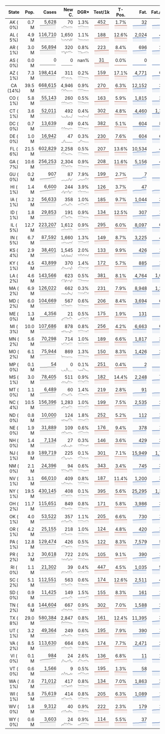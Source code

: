 
<!-- Building Table Time:  2020-08-25T03:27:07.337523 -->


| State | Pop. | Cases | New C. | DGR* | Test/1k | T-Pos. | Fat. | Fat./1M  | CFR* |  GF* | GF-14day | Dbl.Days | CDD |  
| :---: | ---: | ---: | ---: | :---: | :---: | :---: | ---: | ---:  | :---: |  :---: | :---: | :---: | ---: |  
| AK ( 0%)  | 0.7 M  | 5,628 <br><img src="/assets/images/covid/sparklines/AK_img_positive_20200825_1598340427.png"> | 70 <br><img src="/assets/images/covid/sparklines/AK_img_positiveIncrease_20200825_1598340427.png"> | 1.3% <br><img src="/assets/images/covid/sparklines/AK_img_dgr_4_20200825_1598340427.png"> | 452 <br><img src="/assets/images/covid/sparklines/AK_img_total_test_per_1k_20200825_1598340427.png"> | 1.7% <br><img src="/assets/images/covid/sparklines/AK_img_test_positivity_20200825_1598340427.png"> | 32 <br><img src="/assets/images/covid/sparklines/AK_img_death_20200825_1598340427.png"> | 44 <br><img src="/assets/images/covid/sparklines/AK_img_death_20200825_1598340427.png">  | 0.6% <br><img src="/assets/images/covid/sparklines/AK_img_cfr_4_20200825_1598340428.png"> |  1.0 <br><img src="/assets/images/covid/sparklines/AK_img_gfac_4_20200825_1598340428.png"> | 14.7 <br><img src="/assets/images/covid/sparklines/AK_img_gfac_14sum_20200825_1598340428.png"> | 52 <br><img src="/assets/images/covid/sparklines/AK_img_doubling_days_20200825_1598340428.png"> | 0   |  
| AL ( 5%)  | 4.9 M  | 116,710 <br><img src="/assets/images/covid/sparklines/AL_img_positive_20200825_1598340428.png"> | 1,650 <br><img src="/assets/images/covid/sparklines/AL_img_positiveIncrease_20200825_1598340428.png"> | 1.1% <br><img src="/assets/images/covid/sparklines/AL_img_dgr_4_20200825_1598340429.png"> | 188 <br><img src="/assets/images/covid/sparklines/AL_img_total_test_per_1k_20200825_1598340429.png"> | 12.6% <br><img src="/assets/images/covid/sparklines/AL_img_test_positivity_20200825_1598340429.png"> | 2,024 <br><img src="/assets/images/covid/sparklines/AL_img_death_20200825_1598340429.png"> | 413 <br><img src="/assets/images/covid/sparklines/AL_img_death_20200825_1598340429.png">  | 1.7% <br><img src="/assets/images/covid/sparklines/AL_img_cfr_4_20200825_1598340430.png"> |  2.3 <br><img src="/assets/images/covid/sparklines/AL_img_gfac_4_20200825_1598340429.png"> | 29.4 <br><img src="/assets/images/covid/sparklines/AL_img_gfac_14sum_20200825_1598340429.png"> | 66 <br><img src="/assets/images/covid/sparklines/AL_img_doubling_days_20200825_1598340429.png"> | 0   |  
| AR ( 1%)  | 3.0 M  | 56,894 <br><img src="/assets/images/covid/sparklines/AR_img_positive_20200825_1598340430.png"> | 320 <br><img src="/assets/images/covid/sparklines/AR_img_positiveIncrease_20200825_1598340430.png"> | 0.8% <br><img src="/assets/images/covid/sparklines/AR_img_dgr_4_20200825_1598340430.png"> | 223 <br><img src="/assets/images/covid/sparklines/AR_img_total_test_per_1k_20200825_1598340430.png"> | 8.4% <br><img src="/assets/images/covid/sparklines/AR_img_test_positivity_20200825_1598340430.png"> | 696 <br><img src="/assets/images/covid/sparklines/AR_img_death_20200825_1598340430.png"> | 231 <br><img src="/assets/images/covid/sparklines/AR_img_death_20200825_1598340430.png">  | 1.2% <br><img src="/assets/images/covid/sparklines/AR_img_cfr_4_20200825_1598340431.png"> |  0.8 <br><img src="/assets/images/covid/sparklines/AR_img_gfac_4_20200825_1598340431.png"> | 9.5 <br><img src="/assets/images/covid/sparklines/AR_img_gfac_14sum_20200825_1598340431.png"> | 87 <br><img src="/assets/images/covid/sparklines/AR_img_doubling_days_20200825_1598340431.png"> | 3   |  
| AS ( 0%)  | 0.0 M  | 0 <br><img src="/assets/images/covid/sparklines/AS_img_positive_20200825_1598340431.png"> | 0 <br><img src="/assets/images/covid/sparklines/AS_img_positiveIncrease_20200825_1598340431.png"> | nan% <br><img src="/assets/images/covid/sparklines/AS_img_dgr_4_20200825_1598340432.png"> | 31 <br><img src="/assets/images/covid/sparklines/AS_img_total_test_per_1k_20200825_1598340432.png"> | 0.0% <br><img src="/assets/images/covid/sparklines/AS_img_test_positivity_20200825_1598340432.png"> | 0 <br><img src="/assets/images/covid/sparklines/AS_img_death_20200825_1598340432.png"> | 0 <br><img src="/assets/images/covid/sparklines/AS_img_death_20200825_1598340432.png">  | 0.0% <br><img src="/assets/images/covid/sparklines/AS_img_cfr_4_20200825_1598340433.png"> |  nan <br><img src="/assets/images/covid/sparklines/AS_img_gfac_4_20200825_1598340432.png"> | nan <br><img src="/assets/images/covid/sparklines/AS_img_gfac_14sum_20200825_1598340432.png"> | nan <br><img src="/assets/images/covid/sparklines/AS_img_doubling_days_20200825_1598340432.png"> | 147   |  
| AZ ( 1%)  | 7.3 M  | 198,414 <br><img src="/assets/images/covid/sparklines/AZ_img_positive_20200825_1598340433.png"> | 311 <br><img src="/assets/images/covid/sparklines/AZ_img_positiveIncrease_20200825_1598340433.png"> | 0.2% <br><img src="/assets/images/covid/sparklines/AZ_img_dgr_4_20200825_1598340433.png"> | 159 <br><img src="/assets/images/covid/sparklines/AZ_img_total_test_per_1k_20200825_1598340434.png"> | 17.1% <br><img src="/assets/images/covid/sparklines/AZ_img_test_positivity_20200825_1598340434.png"> | 4,771 <br><img src="/assets/images/covid/sparklines/AZ_img_death_20200825_1598340434.png"> | 655 <br><img src="/assets/images/covid/sparklines/AZ_img_death_20200825_1598340434.png">  | 2.4% <br><img src="/assets/images/covid/sparklines/AZ_img_cfr_4_20200825_1598340435.png"> |  1.1 <br><img src="/assets/images/covid/sparklines/AZ_img_gfac_4_20200825_1598340434.png"> | 15.2 <br><img src="/assets/images/covid/sparklines/AZ_img_gfac_14sum_20200825_1598340434.png"> | 292 <br><img src="/assets/images/covid/sparklines/AZ_img_doubling_days_20200825_1598340434.png"> | 0   |  
| CA (14%)  | 39.5 M  | 668,615 <br><img src="/assets/images/covid/sparklines/CA_img_positive_20200825_1598340435.png"> | 4,946 <br><img src="/assets/images/covid/sparklines/CA_img_positiveIncrease_20200825_1598340435.png"> | 0.9% <br><img src="/assets/images/covid/sparklines/CA_img_dgr_4_20200825_1598340435.png"> | 270 <br><img src="/assets/images/covid/sparklines/CA_img_total_test_per_1k_20200825_1598340435.png"> | 6.3% <br><img src="/assets/images/covid/sparklines/CA_img_test_positivity_20200825_1598340435.png"> | 12,152 <br><img src="/assets/images/covid/sparklines/CA_img_death_20200825_1598340435.png"> | 308 <br><img src="/assets/images/covid/sparklines/CA_img_death_20200825_1598340435.png">  | 1.8% <br><img src="/assets/images/covid/sparklines/CA_img_cfr_4_20200825_1598340436.png"> |  0.9 <br><img src="/assets/images/covid/sparklines/CA_img_gfac_4_20200825_1598340435.png"> | 14.4 <br><img src="/assets/images/covid/sparklines/CA_img_gfac_14sum_20200825_1598340436.png"> | 77 <br><img src="/assets/images/covid/sparklines/CA_img_doubling_days_20200825_1598340436.png"> | 1   |  
| CO ( 1%)  | 5.8 M  | 55,143 <br><img src="/assets/images/covid/sparklines/CO_img_positive_20200825_1598340436.png"> | 260 <br><img src="/assets/images/covid/sparklines/CO_img_positiveIncrease_20200825_1598340436.png"> | 0.5% <br><img src="/assets/images/covid/sparklines/CO_img_dgr_4_20200825_1598340436.png"> | 163 <br><img src="/assets/images/covid/sparklines/CO_img_total_test_per_1k_20200825_1598340436.png"> | 5.9% <br><img src="/assets/images/covid/sparklines/CO_img_test_positivity_20200825_1598340437.png"> | 1,815 <br><img src="/assets/images/covid/sparklines/CO_img_death_20200825_1598340437.png"> | 315 <br><img src="/assets/images/covid/sparklines/CO_img_death_20200825_1598340437.png">  | 3.3% <br><img src="/assets/images/covid/sparklines/CO_img_cfr_4_20200825_1598340437.png"> |  0.9 <br><img src="/assets/images/covid/sparklines/CO_img_gfac_4_20200825_1598340437.png"> | 14.1 <br><img src="/assets/images/covid/sparklines/CO_img_gfac_14sum_20200825_1598340437.png"> | 130 <br><img src="/assets/images/covid/sparklines/CO_img_doubling_days_20200825_1598340437.png"> | 2   |  
| CT ( 1%)  | 3.6 M  | 52,011 <br><img src="/assets/images/covid/sparklines/CT_img_positive_20200825_1598340438.png"> | 492 <br><img src="/assets/images/covid/sparklines/CT_img_positiveIncrease_20200825_1598340438.png"> | 0.4% <br><img src="/assets/images/covid/sparklines/CT_img_dgr_4_20200825_1598340438.png"> | 302 <br><img src="/assets/images/covid/sparklines/CT_img_total_test_per_1k_20200825_1598340438.png"> | 4.8% <br><img src="/assets/images/covid/sparklines/CT_img_test_positivity_20200825_1598340438.png"> | 4,460 <br><img src="/assets/images/covid/sparklines/CT_img_death_20200825_1598340438.png"> | 1,251 <br><img src="/assets/images/covid/sparklines/CT_img_death_20200825_1598340438.png">  | 8.6% <br><img src="/assets/images/covid/sparklines/CT_img_cfr_4_20200825_1598340439.png"> |  0.1 <br><img src="/assets/images/covid/sparklines/CT_img_gfac_4_20200825_1598340438.png"> | 5.5 <br><img src="/assets/images/covid/sparklines/CT_img_gfac_14sum_20200825_1598340438.png"> | 165 <br><img src="/assets/images/covid/sparklines/CT_img_doubling_days_20200825_1598340439.png"> | 0   |  
| DC ( 0%)  | 0.7 M  | 13,639 <br><img src="/assets/images/covid/sparklines/DC_img_positive_20200825_1598340439.png"> | 49 <br><img src="/assets/images/covid/sparklines/DC_img_positiveIncrease_20200825_1598340439.png"> | 0.4% <br><img src="/assets/images/covid/sparklines/DC_img_dgr_4_20200825_1598340439.png"> | 382 <br><img src="/assets/images/covid/sparklines/DC_img_total_test_per_1k_20200825_1598340439.png"> | 5.1% <br><img src="/assets/images/covid/sparklines/DC_img_test_positivity_20200825_1598340440.png"> | 604 <br><img src="/assets/images/covid/sparklines/DC_img_death_20200825_1598340440.png"> | 856 <br><img src="/assets/images/covid/sparklines/DC_img_death_20200825_1598340440.png">  | 4.4% <br><img src="/assets/images/covid/sparklines/DC_img_cfr_4_20200825_1598340440.png"> |  1.0 <br><img src="/assets/images/covid/sparklines/DC_img_gfac_4_20200825_1598340440.png"> | 15.0 <br><img src="/assets/images/covid/sparklines/DC_img_gfac_14sum_20200825_1598340440.png"> | 173 <br><img src="/assets/images/covid/sparklines/DC_img_doubling_days_20200825_1598340440.png"> | 2   |  
| DE ( 0%)  | 1.0 M  | 16,942 <br><img src="/assets/images/covid/sparklines/DE_img_positive_20200825_1598340441.png"> | 47 <br><img src="/assets/images/covid/sparklines/DE_img_positiveIncrease_20200825_1598340441.png"> | 0.3% <br><img src="/assets/images/covid/sparklines/DE_img_dgr_4_20200825_1598340441.png"> | 230 <br><img src="/assets/images/covid/sparklines/DE_img_total_test_per_1k_20200825_1598340441.png"> | 7.6% <br><img src="/assets/images/covid/sparklines/DE_img_test_positivity_20200825_1598340441.png"> | 604 <br><img src="/assets/images/covid/sparklines/DE_img_death_20200825_1598340441.png"> | 620 <br><img src="/assets/images/covid/sparklines/DE_img_death_20200825_1598340441.png">  | 3.6% <br><img src="/assets/images/covid/sparklines/DE_img_cfr_4_20200825_1598340442.png"> |  0.9 <br><img src="/assets/images/covid/sparklines/DE_img_gfac_4_20200825_1598340441.png"> | 12.7 <br><img src="/assets/images/covid/sparklines/DE_img_gfac_14sum_20200825_1598340442.png"> | 203 <br><img src="/assets/images/covid/sparklines/DE_img_doubling_days_20200825_1598340442.png"> | 1   |  
| FL ( 6%)  | 21.5 M  | 602,829 <br><img src="/assets/images/covid/sparklines/FL_img_positive_20200825_1598340442.png"> | 2,258 <br><img src="/assets/images/covid/sparklines/FL_img_positiveIncrease_20200825_1598340442.png"> | 0.5% <br><img src="/assets/images/covid/sparklines/FL_img_dgr_4_20200825_1598340442.png"> | 207 <br><img src="/assets/images/covid/sparklines/FL_img_total_test_per_1k_20200825_1598340443.png"> | 13.6% <br><img src="/assets/images/covid/sparklines/FL_img_test_positivity_20200825_1598340443.png"> | 10,534 <br><img src="/assets/images/covid/sparklines/FL_img_death_20200825_1598340443.png"> | 490 <br><img src="/assets/images/covid/sparklines/FL_img_death_20200825_1598340443.png">  | 1.7% <br><img src="/assets/images/covid/sparklines/FL_img_cfr_4_20200825_1598340443.png"> |  0.8 <br><img src="/assets/images/covid/sparklines/FL_img_gfac_4_20200825_1598340443.png"> | 13.9 <br><img src="/assets/images/covid/sparklines/FL_img_gfac_14sum_20200825_1598340443.png"> | 128 <br><img src="/assets/images/covid/sparklines/FL_img_doubling_days_20200825_1598340443.png"> | 3   |  
| GA ( 7%)  | 10.6 M  | 256,253 <br><img src="/assets/images/covid/sparklines/GA_img_positive_20200825_1598340444.png"> | 2,304 <br><img src="/assets/images/covid/sparklines/GA_img_positiveIncrease_20200825_1598340444.png"> | 0.9% <br><img src="/assets/images/covid/sparklines/GA_img_dgr_4_20200825_1598340444.png"> | 208 <br><img src="/assets/images/covid/sparklines/GA_img_total_test_per_1k_20200825_1598340444.png"> | 11.6% <br><img src="/assets/images/covid/sparklines/GA_img_test_positivity_20200825_1598340444.png"> | 5,156 <br><img src="/assets/images/covid/sparklines/GA_img_death_20200825_1598340444.png"> | 486 <br><img src="/assets/images/covid/sparklines/GA_img_death_20200825_1598340444.png">  | 2.0% <br><img src="/assets/images/covid/sparklines/GA_img_cfr_4_20200825_1598340445.png"> |  1.1 <br><img src="/assets/images/covid/sparklines/GA_img_gfac_4_20200825_1598340444.png"> | 14.3 <br><img src="/assets/images/covid/sparklines/GA_img_gfac_14sum_20200825_1598340445.png"> | 76 <br><img src="/assets/images/covid/sparklines/GA_img_doubling_days_20200825_1598340445.png"> | 0   |  
| GU ( 0%)  | 0.2 M  | 907 <br><img src="/assets/images/covid/sparklines/GU_img_positive_20200825_1598340445.png"> | 87 <br><img src="/assets/images/covid/sparklines/GU_img_positiveIncrease_20200825_1598340445.png"> | 7.9% <br><img src="/assets/images/covid/sparklines/GU_img_dgr_4_20200825_1598340445.png"> | 199 <br><img src="/assets/images/covid/sparklines/GU_img_total_test_per_1k_20200825_1598340445.png"> | 2.7% <br><img src="/assets/images/covid/sparklines/GU_img_test_positivity_20200825_1598340445.png"> | 7 <br><img src="/assets/images/covid/sparklines/GU_img_death_20200825_1598340446.png"> | 42 <br><img src="/assets/images/covid/sparklines/GU_img_death_20200825_1598340446.png">  | 0.8% <br><img src="/assets/images/covid/sparklines/GU_img_cfr_4_20200825_1598340446.png"> |  1.4 <br><img src="/assets/images/covid/sparklines/GU_img_gfac_4_20200825_1598340446.png"> | 20.0 <br><img src="/assets/images/covid/sparklines/GU_img_gfac_14sum_20200825_1598340446.png"> | 9 <br><img src="/assets/images/covid/sparklines/GU_img_doubling_days_20200825_1598340446.png"> | 0   |  
| HI ( 1%)  | 1.4 M  | 6,600 <br><img src="/assets/images/covid/sparklines/HI_img_positive_20200825_1598340447.png"> | 244 <br><img src="/assets/images/covid/sparklines/HI_img_positiveIncrease_20200825_1598340447.png"> | 3.9% <br><img src="/assets/images/covid/sparklines/HI_img_dgr_4_20200825_1598340447.png"> | 126 <br><img src="/assets/images/covid/sparklines/HI_img_total_test_per_1k_20200825_1598340447.png"> | 3.7% <br><img src="/assets/images/covid/sparklines/HI_img_test_positivity_20200825_1598340447.png"> | 47 <br><img src="/assets/images/covid/sparklines/HI_img_death_20200825_1598340447.png"> | 33 <br><img src="/assets/images/covid/sparklines/HI_img_death_20200825_1598340447.png">  | 0.7% <br><img src="/assets/images/covid/sparklines/HI_img_cfr_4_20200825_1598340448.png"> |  0.9 <br><img src="/assets/images/covid/sparklines/HI_img_gfac_4_20200825_1598340447.png"> | 13.9 <br><img src="/assets/images/covid/sparklines/HI_img_gfac_14sum_20200825_1598340447.png"> | 18 <br><img src="/assets/images/covid/sparklines/HI_img_doubling_days_20200825_1598340448.png"> | 1   |  
| IA ( 1%)  | 3.2 M  | 56,633 <br><img src="/assets/images/covid/sparklines/IA_img_positive_20200825_1598340448.png"> | 358 <br><img src="/assets/images/covid/sparklines/IA_img_positiveIncrease_20200825_1598340448.png"> | 1.0% <br><img src="/assets/images/covid/sparklines/IA_img_dgr_4_20200825_1598340448.png"> | 185 <br><img src="/assets/images/covid/sparklines/IA_img_total_test_per_1k_20200825_1598340448.png"> | 9.7% <br><img src="/assets/images/covid/sparklines/IA_img_test_positivity_20200825_1598340448.png"> | 1,044 <br><img src="/assets/images/covid/sparklines/IA_img_death_20200825_1598340449.png"> | 331 <br><img src="/assets/images/covid/sparklines/IA_img_death_20200825_1598340449.png">  | 1.8% <br><img src="/assets/images/covid/sparklines/IA_img_cfr_4_20200825_1598340449.png"> |  0.9 <br><img src="/assets/images/covid/sparklines/IA_img_gfac_4_20200825_1598340449.png"> | 15.6 <br><img src="/assets/images/covid/sparklines/IA_img_gfac_14sum_20200825_1598340449.png"> | 72 <br><img src="/assets/images/covid/sparklines/IA_img_doubling_days_20200825_1598340449.png"> | 3   |  
| ID ( 1%)  | 1.8 M  | 29,853 <br><img src="/assets/images/covid/sparklines/ID_img_positive_20200825_1598340449.png"> | 191 <br><img src="/assets/images/covid/sparklines/ID_img_positiveIncrease_20200825_1598340450.png"> | 0.9% <br><img src="/assets/images/covid/sparklines/ID_img_dgr_4_20200825_1598340450.png"> | 134 <br><img src="/assets/images/covid/sparklines/ID_img_total_test_per_1k_20200825_1598340450.png"> | 12.5% <br><img src="/assets/images/covid/sparklines/ID_img_test_positivity_20200825_1598340450.png"> | 307 <br><img src="/assets/images/covid/sparklines/ID_img_death_20200825_1598340450.png"> | 172 <br><img src="/assets/images/covid/sparklines/ID_img_death_20200825_1598340450.png">  | 1.0% <br><img src="/assets/images/covid/sparklines/ID_img_cfr_4_20200825_1598340451.png"> |  0.9 <br><img src="/assets/images/covid/sparklines/ID_img_gfac_4_20200825_1598340450.png"> | 15.1 <br><img src="/assets/images/covid/sparklines/ID_img_gfac_14sum_20200825_1598340450.png"> | 76 <br><img src="/assets/images/covid/sparklines/ID_img_doubling_days_20200825_1598340451.png"> | 1   |  
| IL ( 5%)  | 12.7 M  | 223,207 <br><img src="/assets/images/covid/sparklines/IL_img_positive_20200825_1598340451.png"> | 1,612 <br><img src="/assets/images/covid/sparklines/IL_img_positiveIncrease_20200825_1598340451.png"> | 0.9% <br><img src="/assets/images/covid/sparklines/IL_img_dgr_4_20200825_1598340451.png"> | 295 <br><img src="/assets/images/covid/sparklines/IL_img_total_test_per_1k_20200825_1598340451.png"> | 6.0% <br><img src="/assets/images/covid/sparklines/IL_img_test_positivity_20200825_1598340451.png"> | 8,097 <br><img src="/assets/images/covid/sparklines/IL_img_death_20200825_1598340452.png"> | 639 <br><img src="/assets/images/covid/sparklines/IL_img_death_20200825_1598340452.png">  | 3.7% <br><img src="/assets/images/covid/sparklines/IL_img_cfr_4_20200825_1598340453.png"> |  0.9 <br><img src="/assets/images/covid/sparklines/IL_img_gfac_4_20200825_1598340452.png"> | 14.4 <br><img src="/assets/images/covid/sparklines/IL_img_gfac_14sum_20200825_1598340452.png"> | 80 <br><img src="/assets/images/covid/sparklines/IL_img_doubling_days_20200825_1598340452.png"> | 2   |  
| IN ( 5%)  | 6.7 M  | 87,592 <br><img src="/assets/images/covid/sparklines/IN_img_positive_20200825_1598340453.png"> | 1,660 <br><img src="/assets/images/covid/sparklines/IN_img_positiveIncrease_20200825_1598340453.png"> | 1.3% <br><img src="/assets/images/covid/sparklines/IN_img_dgr_4_20200825_1598340453.png"> | 149 <br><img src="/assets/images/covid/sparklines/IN_img_total_test_per_1k_20200825_1598340453.png"> | 8.7% <br><img src="/assets/images/covid/sparklines/IN_img_test_positivity_20200825_1598340453.png"> | 3,225 <br><img src="/assets/images/covid/sparklines/IN_img_death_20200825_1598340453.png"> | 479 <br><img src="/assets/images/covid/sparklines/IN_img_death_20200825_1598340453.png">  | 3.7% <br><img src="/assets/images/covid/sparklines/IN_img_cfr_4_20200825_1598340454.png"> |  1.6 <br><img src="/assets/images/covid/sparklines/IN_img_gfac_4_20200825_1598340453.png"> | 15.3 <br><img src="/assets/images/covid/sparklines/IN_img_gfac_14sum_20200825_1598340454.png"> | 51 <br><img src="/assets/images/covid/sparklines/IN_img_doubling_days_20200825_1598340454.png"> | 0   |  
| KS ( 4%)  | 2.9 M  | 38,401 <br><img src="/assets/images/covid/sparklines/KS_img_positive_20200825_1598340454.png"> | 1,545 <br><img src="/assets/images/covid/sparklines/KS_img_positiveIncrease_20200825_1598340454.png"> | 2.0% <br><img src="/assets/images/covid/sparklines/KS_img_dgr_4_20200825_1598340454.png"> | 133 <br><img src="/assets/images/covid/sparklines/KS_img_total_test_per_1k_20200825_1598340454.png"> | 9.9% <br><img src="/assets/images/covid/sparklines/KS_img_test_positivity_20200825_1598340455.png"> | 426 <br><img src="/assets/images/covid/sparklines/KS_img_death_20200825_1598340455.png"> | 146 <br><img src="/assets/images/covid/sparklines/KS_img_death_20200825_1598340455.png">  | 1.1% <br><img src="/assets/images/covid/sparklines/KS_img_cfr_4_20200825_1598340455.png"> |  0.0 <br><img src="/assets/images/covid/sparklines/KS_img_gfac_4_20200825_1598340455.png"> | -0.0 <br><img src="/assets/images/covid/sparklines/KS_img_gfac_14sum_20200825_1598340455.png"> | 34 <br><img src="/assets/images/covid/sparklines/KS_img_doubling_days_20200825_1598340455.png"> | 0   |  
| KY ( 1%)  | 4.5 M  | 43,899 <br><img src="/assets/images/covid/sparklines/KY_img_positive_20200825_1598340456.png"> | 370 <br><img src="/assets/images/covid/sparklines/KY_img_positiveIncrease_20200825_1598340456.png"> | 1.4% <br><img src="/assets/images/covid/sparklines/KY_img_dgr_4_20200825_1598340456.png"> | 172 <br><img src="/assets/images/covid/sparklines/KY_img_total_test_per_1k_20200825_1598340456.png"> | 5.7% <br><img src="/assets/images/covid/sparklines/KY_img_test_positivity_20200825_1598340456.png"> | 885 <br><img src="/assets/images/covid/sparklines/KY_img_death_20200825_1598340456.png"> | 198 <br><img src="/assets/images/covid/sparklines/KY_img_death_20200825_1598340456.png">  | 2.0% <br><img src="/assets/images/covid/sparklines/KY_img_cfr_4_20200825_1598340457.png"> |  0.4 <br><img src="/assets/images/covid/sparklines/KY_img_gfac_4_20200825_1598340456.png"> | 14.3 <br><img src="/assets/images/covid/sparklines/KY_img_gfac_14sum_20200825_1598340457.png"> | 50 <br><img src="/assets/images/covid/sparklines/KY_img_doubling_days_20200825_1598340457.png"> | 1   |  
| LA ( 2%)  | 4.6 M  | 143,566 <br><img src="/assets/images/covid/sparklines/LA_img_positive_20200825_1598340457.png"> | 623 <br><img src="/assets/images/covid/sparklines/LA_img_positiveIncrease_20200825_1598340457.png"> | 0.5% <br><img src="/assets/images/covid/sparklines/LA_img_dgr_4_20200825_1598340457.png"> | 381 <br><img src="/assets/images/covid/sparklines/LA_img_total_test_per_1k_20200825_1598340457.png"> | 8.1% <br><img src="/assets/images/covid/sparklines/LA_img_test_positivity_20200825_1598340458.png"> | 4,764 <br><img src="/assets/images/covid/sparklines/LA_img_death_20200825_1598340458.png"> | 1,025 <br><img src="/assets/images/covid/sparklines/LA_img_death_20200825_1598340458.png">  | 3.3% <br><img src="/assets/images/covid/sparklines/LA_img_cfr_4_20200825_1598340458.png"> |  0.6 <br><img src="/assets/images/covid/sparklines/LA_img_gfac_4_20200825_1598340458.png"> | 12.0 <br><img src="/assets/images/covid/sparklines/LA_img_gfac_14sum_20200825_1598340458.png"> | 135 <br><img src="/assets/images/covid/sparklines/LA_img_doubling_days_20200825_1598340458.png"> | 1   |  
| MA ( 2%)  | 6.9 M  | 126,022 <br><img src="/assets/images/covid/sparklines/MA_img_positive_20200825_1598340458.png"> | 662 <br><img src="/assets/images/covid/sparklines/MA_img_positiveIncrease_20200825_1598340459.png"> | 0.3% <br><img src="/assets/images/covid/sparklines/MA_img_dgr_4_20200825_1598340459.png"> | 231 <br><img src="/assets/images/covid/sparklines/MA_img_total_test_per_1k_20200825_1598340459.png"> | 7.9% <br><img src="/assets/images/covid/sparklines/MA_img_test_positivity_20200825_1598340459.png"> | 8,948 <br><img src="/assets/images/covid/sparklines/MA_img_death_20200825_1598340459.png"> | 1,298 <br><img src="/assets/images/covid/sparklines/MA_img_death_20200825_1598340459.png">  | 7.1% <br><img src="/assets/images/covid/sparklines/MA_img_cfr_4_20200825_1598340460.png"> |  0.6 <br><img src="/assets/images/covid/sparklines/MA_img_gfac_4_20200825_1598340459.png"> | 16.1 <br><img src="/assets/images/covid/sparklines/MA_img_gfac_14sum_20200825_1598340459.png"> | 228 <br><img src="/assets/images/covid/sparklines/MA_img_doubling_days_20200825_1598340460.png"> | 0   |  
| MD ( 2%)  | 6.0 M  | 104,669 <br><img src="/assets/images/covid/sparklines/MD_img_positive_20200825_1598340460.png"> | 567 <br><img src="/assets/images/covid/sparklines/MD_img_positiveIncrease_20200825_1598340460.png"> | 0.6% <br><img src="/assets/images/covid/sparklines/MD_img_dgr_4_20200825_1598340460.png"> | 206 <br><img src="/assets/images/covid/sparklines/MD_img_total_test_per_1k_20200825_1598340460.png"> | 8.4% <br><img src="/assets/images/covid/sparklines/MD_img_test_positivity_20200825_1598340460.png"> | 3,694 <br><img src="/assets/images/covid/sparklines/MD_img_death_20200825_1598340460.png"> | 611 <br><img src="/assets/images/covid/sparklines/MD_img_death_20200825_1598340460.png">  | 3.6% <br><img src="/assets/images/covid/sparklines/MD_img_cfr_4_20200825_1598340461.png"> |  1.0 <br><img src="/assets/images/covid/sparklines/MD_img_gfac_4_20200825_1598340461.png"> | 14.0 <br><img src="/assets/images/covid/sparklines/MD_img_gfac_14sum_20200825_1598340461.png"> | 123 <br><img src="/assets/images/covid/sparklines/MD_img_doubling_days_20200825_1598340461.png"> | 3   |  
| ME ( 0%)  | 1.3 M  | 4,356 <br><img src="/assets/images/covid/sparklines/ME_img_positive_20200825_1598340461.png"> | 21 <br><img src="/assets/images/covid/sparklines/ME_img_positiveIncrease_20200825_1598340461.png"> | 0.5% <br><img src="/assets/images/covid/sparklines/ME_img_dgr_4_20200825_1598340462.png"> | 175 <br><img src="/assets/images/covid/sparklines/ME_img_total_test_per_1k_20200825_1598340462.png"> | 1.9% <br><img src="/assets/images/covid/sparklines/ME_img_test_positivity_20200825_1598340462.png"> | 131 <br><img src="/assets/images/covid/sparklines/ME_img_death_20200825_1598340462.png"> | 97 <br><img src="/assets/images/covid/sparklines/ME_img_death_20200825_1598340462.png">  | 3.0% <br><img src="/assets/images/covid/sparklines/ME_img_cfr_4_20200825_1598340463.png"> |  1.0 <br><img src="/assets/images/covid/sparklines/ME_img_gfac_4_20200825_1598340462.png"> | 32.8 <br><img src="/assets/images/covid/sparklines/ME_img_gfac_14sum_20200825_1598340462.png"> | 131 <br><img src="/assets/images/covid/sparklines/ME_img_doubling_days_20200825_1598340462.png"> | 0   |  
| MI ( 3%)  | 10.0 M  | 107,686 <br><img src="/assets/images/covid/sparklines/MI_img_positive_20200825_1598340463.png"> | 878 <br><img src="/assets/images/covid/sparklines/MI_img_positiveIncrease_20200825_1598340463.png"> | 0.8% <br><img src="/assets/images/covid/sparklines/MI_img_dgr_4_20200825_1598340463.png"> | 256 <br><img src="/assets/images/covid/sparklines/MI_img_total_test_per_1k_20200825_1598340463.png"> | 4.2% <br><img src="/assets/images/covid/sparklines/MI_img_test_positivity_20200825_1598340463.png"> | 6,663 <br><img src="/assets/images/covid/sparklines/MI_img_death_20200825_1598340463.png"> | 667 <br><img src="/assets/images/covid/sparklines/MI_img_death_20200825_1598340463.png">  | 6.2% <br><img src="/assets/images/covid/sparklines/MI_img_cfr_4_20200825_1598340465.png"> |  0.8 <br><img src="/assets/images/covid/sparklines/MI_img_gfac_4_20200825_1598340463.png"> | 13.7 <br><img src="/assets/images/covid/sparklines/MI_img_gfac_14sum_20200825_1598340464.png"> | 89 <br><img src="/assets/images/covid/sparklines/MI_img_doubling_days_20200825_1598340464.png"> | 0   |  
| MN ( 2%)  | 5.6 M  | 70,298 <br><img src="/assets/images/covid/sparklines/MN_img_positive_20200825_1598340465.png"> | 714 <br><img src="/assets/images/covid/sparklines/MN_img_positiveIncrease_20200825_1598340465.png"> | 1.0% <br><img src="/assets/images/covid/sparklines/MN_img_dgr_4_20200825_1598340465.png"> | 189 <br><img src="/assets/images/covid/sparklines/MN_img_total_test_per_1k_20200825_1598340465.png"> | 6.6% <br><img src="/assets/images/covid/sparklines/MN_img_test_positivity_20200825_1598340465.png"> | 1,817 <br><img src="/assets/images/covid/sparklines/MN_img_death_20200825_1598340465.png"> | 322 <br><img src="/assets/images/covid/sparklines/MN_img_death_20200825_1598340465.png">  | 2.6% <br><img src="/assets/images/covid/sparklines/MN_img_cfr_4_20200825_1598340466.png"> |  1.0 <br><img src="/assets/images/covid/sparklines/MN_img_gfac_4_20200825_1598340465.png"> | 14.7 <br><img src="/assets/images/covid/sparklines/MN_img_gfac_14sum_20200825_1598340466.png"> | 67 <br><img src="/assets/images/covid/sparklines/MN_img_doubling_days_20200825_1598340466.png"> | 3   |  
| MO ( 2%)  | 6.1 M  | 75,944 <br><img src="/assets/images/covid/sparklines/MO_img_positive_20200825_1598340466.png"> | 869 <br><img src="/assets/images/covid/sparklines/MO_img_positiveIncrease_20200825_1598340466.png"> | 1.3% <br><img src="/assets/images/covid/sparklines/MO_img_dgr_4_20200825_1598340466.png"> | 150 <br><img src="/assets/images/covid/sparklines/MO_img_total_test_per_1k_20200825_1598340466.png"> | 8.3% <br><img src="/assets/images/covid/sparklines/MO_img_test_positivity_20200825_1598340467.png"> | 1,426 <br><img src="/assets/images/covid/sparklines/MO_img_death_20200825_1598340467.png"> | 232 <br><img src="/assets/images/covid/sparklines/MO_img_death_20200825_1598340467.png">  | 1.9% <br><img src="/assets/images/covid/sparklines/MO_img_cfr_4_20200825_1598340467.png"> |  1.0 <br><img src="/assets/images/covid/sparklines/MO_img_gfac_4_20200825_1598340467.png"> | 13.4 <br><img src="/assets/images/covid/sparklines/MO_img_gfac_14sum_20200825_1598340467.png"> | 52 <br><img src="/assets/images/covid/sparklines/MO_img_doubling_days_20200825_1598340467.png"> | 0   |  
| MP ( 0%)  | 0.1 M  | 54 <br><img src="/assets/images/covid/sparklines/MP_img_positive_20200825_1598340468.png"> | 0 <br><img src="/assets/images/covid/sparklines/MP_img_positiveIncrease_20200825_1598340468.png"> | 0.1% <br><img src="/assets/images/covid/sparklines/MP_img_dgr_4_20200825_1598340468.png"> | 251 <br><img src="/assets/images/covid/sparklines/MP_img_total_test_per_1k_20200825_1598340468.png"> | 0.4% <br><img src="/assets/images/covid/sparklines/MP_img_test_positivity_20200825_1598340468.png"> | 2 <br><img src="/assets/images/covid/sparklines/MP_img_death_20200825_1598340468.png"> | 39 <br><img src="/assets/images/covid/sparklines/MP_img_death_20200825_1598340468.png">  | 3.7% <br><img src="/assets/images/covid/sparklines/MP_img_cfr_4_20200825_1598340469.png"> |  0.1 <br><img src="/assets/images/covid/sparklines/MP_img_gfac_4_20200825_1598340468.png"> | 1.0 <br><img src="/assets/images/covid/sparklines/MP_img_gfac_14sum_20200825_1598340469.png"> | 640 <br><img src="/assets/images/covid/sparklines/MP_img_doubling_days_20200825_1598340469.png"> | 147   |  
| MS ( 1%)  | 3.0 M  | 78,405 <br><img src="/assets/images/covid/sparklines/MS_img_positive_20200825_1598340469.png"> | 511 <br><img src="/assets/images/covid/sparklines/MS_img_positiveIncrease_20200825_1598340469.png"> | 0.9% <br><img src="/assets/images/covid/sparklines/MS_img_dgr_4_20200825_1598340469.png"> | 182 <br><img src="/assets/images/covid/sparklines/MS_img_total_test_per_1k_20200825_1598340469.png"> | 14.4% <br><img src="/assets/images/covid/sparklines/MS_img_test_positivity_20200825_1598340470.png"> | 2,248 <br><img src="/assets/images/covid/sparklines/MS_img_death_20200825_1598340470.png"> | 755 <br><img src="/assets/images/covid/sparklines/MS_img_death_20200825_1598340470.png">  | 2.9% <br><img src="/assets/images/covid/sparklines/MS_img_cfr_4_20200825_1598340470.png"> |  0.9 <br><img src="/assets/images/covid/sparklines/MS_img_gfac_4_20200825_1598340470.png"> | 15.9 <br><img src="/assets/images/covid/sparklines/MS_img_gfac_14sum_20200825_1598340470.png"> | 77 <br><img src="/assets/images/covid/sparklines/MS_img_doubling_days_20200825_1598340470.png"> | 2   |  
| MT ( 0%)  | 1.1 M  | 6,489 <br><img src="/assets/images/covid/sparklines/MT_img_positive_20200825_1598340471.png"> | 60 <br><img src="/assets/images/covid/sparklines/MT_img_positiveIncrease_20200825_1598340471.png"> | 1.4% <br><img src="/assets/images/covid/sparklines/MT_img_dgr_4_20200825_1598340471.png"> | 219 <br><img src="/assets/images/covid/sparklines/MT_img_total_test_per_1k_20200825_1598340471.png"> | 2.8% <br><img src="/assets/images/covid/sparklines/MT_img_test_positivity_20200825_1598340471.png"> | 91 <br><img src="/assets/images/covid/sparklines/MT_img_death_20200825_1598340471.png"> | 85 <br><img src="/assets/images/covid/sparklines/MT_img_death_20200825_1598340471.png">  | 1.4% <br><img src="/assets/images/covid/sparklines/MT_img_cfr_4_20200825_1598340472.png"> |  1.0 <br><img src="/assets/images/covid/sparklines/MT_img_gfac_4_20200825_1598340471.png"> | 15.3 <br><img src="/assets/images/covid/sparklines/MT_img_gfac_14sum_20200825_1598340471.png"> | 51 <br><img src="/assets/images/covid/sparklines/MT_img_doubling_days_20200825_1598340472.png"> | 0   |  
| NC ( 4%)  | 10.5 M  | 156,396 <br><img src="/assets/images/covid/sparklines/NC_img_positive_20200825_1598340472.png"> | 1,283 <br><img src="/assets/images/covid/sparklines/NC_img_positiveIncrease_20200825_1598340472.png"> | 1.0% <br><img src="/assets/images/covid/sparklines/NC_img_dgr_4_20200825_1598340472.png"> | 199 <br><img src="/assets/images/covid/sparklines/NC_img_total_test_per_1k_20200825_1598340472.png"> | 7.5% <br><img src="/assets/images/covid/sparklines/NC_img_test_positivity_20200825_1598340472.png"> | 2,535 <br><img src="/assets/images/covid/sparklines/NC_img_death_20200825_1598340473.png"> | 242 <br><img src="/assets/images/covid/sparklines/NC_img_death_20200825_1598340473.png">  | 1.6% <br><img src="/assets/images/covid/sparklines/NC_img_cfr_4_20200825_1598340473.png"> |  0.9 <br><img src="/assets/images/covid/sparklines/NC_img_gfac_4_20200825_1598340473.png"> | 15.7 <br><img src="/assets/images/covid/sparklines/NC_img_gfac_14sum_20200825_1598340473.png"> | 71 <br><img src="/assets/images/covid/sparklines/NC_img_doubling_days_20200825_1598340473.png"> | 3   |  
| ND ( 0%)  | 0.8 M  | 10,000 <br><img src="/assets/images/covid/sparklines/ND_img_positive_20200825_1598340473.png"> | 124 <br><img src="/assets/images/covid/sparklines/ND_img_positiveIncrease_20200825_1598340474.png"> | 1.8% <br><img src="/assets/images/covid/sparklines/ND_img_dgr_4_20200825_1598340474.png"> | 252 <br><img src="/assets/images/covid/sparklines/ND_img_total_test_per_1k_20200825_1598340474.png"> | 5.2% <br><img src="/assets/images/covid/sparklines/ND_img_test_positivity_20200825_1598340474.png"> | 112 <br><img src="/assets/images/covid/sparklines/ND_img_death_20200825_1598340474.png"> | 147 <br><img src="/assets/images/covid/sparklines/ND_img_death_20200825_1598340474.png">  | 1.1% <br><img src="/assets/images/covid/sparklines/ND_img_cfr_4_20200825_1598340475.png"> |  0.9 <br><img src="/assets/images/covid/sparklines/ND_img_gfac_4_20200825_1598340474.png"> | 16.2 <br><img src="/assets/images/covid/sparklines/ND_img_gfac_14sum_20200825_1598340474.png"> | 40 <br><img src="/assets/images/covid/sparklines/ND_img_doubling_days_20200825_1598340475.png"> | 2   |  
| NE ( 0%)  | 1.9 M  | 31,889 <br><img src="/assets/images/covid/sparklines/NE_img_positive_20200825_1598340475.png"> | 109 <br><img src="/assets/images/covid/sparklines/NE_img_positiveIncrease_20200825_1598340475.png"> | 0.6% <br><img src="/assets/images/covid/sparklines/NE_img_dgr_4_20200825_1598340475.png"> | 176 <br><img src="/assets/images/covid/sparklines/NE_img_total_test_per_1k_20200825_1598340475.png"> | 9.4% <br><img src="/assets/images/covid/sparklines/NE_img_test_positivity_20200825_1598340476.png"> | 378 <br><img src="/assets/images/covid/sparklines/NE_img_death_20200825_1598340476.png"> | 195 <br><img src="/assets/images/covid/sparklines/NE_img_death_20200825_1598340476.png">  | 1.2% <br><img src="/assets/images/covid/sparklines/NE_img_cfr_4_20200825_1598340476.png"> |  0.8 <br><img src="/assets/images/covid/sparklines/NE_img_gfac_4_20200825_1598340476.png"> | 14.9 <br><img src="/assets/images/covid/sparklines/NE_img_gfac_14sum_20200825_1598340476.png"> | 123 <br><img src="/assets/images/covid/sparklines/NE_img_doubling_days_20200825_1598340476.png"> | 3   |  
| NH ( 0%)  | 1.4 M  | 7,134 <br><img src="/assets/images/covid/sparklines/NH_img_positive_20200825_1598340477.png"> | 27 <br><img src="/assets/images/covid/sparklines/NH_img_positiveIncrease_20200825_1598340477.png"> | 0.3% <br><img src="/assets/images/covid/sparklines/NH_img_dgr_4_20200825_1598340477.png"> | 146 <br><img src="/assets/images/covid/sparklines/NH_img_total_test_per_1k_20200825_1598340477.png"> | 3.6% <br><img src="/assets/images/covid/sparklines/NH_img_test_positivity_20200825_1598340477.png"> | 429 <br><img src="/assets/images/covid/sparklines/NH_img_death_20200825_1598340477.png"> | 316 <br><img src="/assets/images/covid/sparklines/NH_img_death_20200825_1598340477.png">  | 6.0% <br><img src="/assets/images/covid/sparklines/NH_img_cfr_4_20200825_1598340478.png"> |  1.1 <br><img src="/assets/images/covid/sparklines/NH_img_gfac_4_20200825_1598340477.png"> | 13.6 <br><img src="/assets/images/covid/sparklines/NH_img_gfac_14sum_20200825_1598340477.png"> | 217 <br><img src="/assets/images/covid/sparklines/NH_img_doubling_days_20200825_1598340478.png"> | 0   |  
| NJ ( 1%)  | 8.9 M  | 189,719 <br><img src="/assets/images/covid/sparklines/NJ_img_positive_20200825_1598340478.png"> | 225 <br><img src="/assets/images/covid/sparklines/NJ_img_positiveIncrease_20200825_1598340478.png"> | 0.1% <br><img src="/assets/images/covid/sparklines/NJ_img_dgr_4_20200825_1598340478.png"> | 301 <br><img src="/assets/images/covid/sparklines/NJ_img_total_test_per_1k_20200825_1598340478.png"> | 7.1% <br><img src="/assets/images/covid/sparklines/NJ_img_test_positivity_20200825_1598340479.png"> | 15,949 <br><img src="/assets/images/covid/sparklines/NJ_img_death_20200825_1598340479.png"> | 1,796 <br><img src="/assets/images/covid/sparklines/NJ_img_death_20200825_1598340479.png">  | 8.4% <br><img src="/assets/images/covid/sparklines/NJ_img_cfr_4_20200825_1598340479.png"> |  1.3 <br><img src="/assets/images/covid/sparklines/NJ_img_gfac_4_20200825_1598340479.png"> | 37.2 <br><img src="/assets/images/covid/sparklines/NJ_img_gfac_14sum_20200825_1598340479.png"> | 491 <br><img src="/assets/images/covid/sparklines/NJ_img_doubling_days_20200825_1598340479.png"> | 2   |  
| NM ( 0%)  | 2.1 M  | 24,396 <br><img src="/assets/images/covid/sparklines/NM_img_positive_20200825_1598340479.png"> | 94 <br><img src="/assets/images/covid/sparklines/NM_img_positiveIncrease_20200825_1598340480.png"> | 0.6% <br><img src="/assets/images/covid/sparklines/NM_img_dgr_4_20200825_1598340480.png"> | 343 <br><img src="/assets/images/covid/sparklines/NM_img_total_test_per_1k_20200825_1598340480.png"> | 3.4% <br><img src="/assets/images/covid/sparklines/NM_img_test_positivity_20200825_1598340480.png"> | 745 <br><img src="/assets/images/covid/sparklines/NM_img_death_20200825_1598340480.png"> | 355 <br><img src="/assets/images/covid/sparklines/NM_img_death_20200825_1598340480.png">  | 3.1% <br><img src="/assets/images/covid/sparklines/NM_img_cfr_4_20200825_1598340481.png"> |  0.9 <br><img src="/assets/images/covid/sparklines/NM_img_gfac_4_20200825_1598340481.png"> | 14.6 <br><img src="/assets/images/covid/sparklines/NM_img_gfac_14sum_20200825_1598340481.png"> | 117 <br><img src="/assets/images/covid/sparklines/NM_img_doubling_days_20200825_1598340481.png"> | 1   |  
| NV ( 1%)  | 3.1 M  | 66,010 <br><img src="/assets/images/covid/sparklines/NV_img_positive_20200825_1598340481.png"> | 409 <br><img src="/assets/images/covid/sparklines/NV_img_positiveIncrease_20200825_1598340482.png"> | 0.8% <br><img src="/assets/images/covid/sparklines/NV_img_dgr_4_20200825_1598340482.png"> | 187 <br><img src="/assets/images/covid/sparklines/NV_img_total_test_per_1k_20200825_1598340482.png"> | 11.4% <br><img src="/assets/images/covid/sparklines/NV_img_test_positivity_20200825_1598340482.png"> | 1,200 <br><img src="/assets/images/covid/sparklines/NV_img_death_20200825_1598340482.png"> | 390 <br><img src="/assets/images/covid/sparklines/NV_img_death_20200825_1598340482.png">  | 1.8% <br><img src="/assets/images/covid/sparklines/NV_img_cfr_4_20200825_1598340483.png"> |  0.9 <br><img src="/assets/images/covid/sparklines/NV_img_gfac_4_20200825_1598340482.png"> | 14.2 <br><img src="/assets/images/covid/sparklines/NV_img_gfac_14sum_20200825_1598340482.png"> | 84 <br><img src="/assets/images/covid/sparklines/NV_img_doubling_days_20200825_1598340483.png"> | 3   |  
| NY ( 1%)  | 19.5 M  | 430,145 <br><img src="/assets/images/covid/sparklines/NY_img_positive_20200825_1598340483.png"> | 408 <br><img src="/assets/images/covid/sparklines/NY_img_positiveIncrease_20200825_1598340483.png"> | 0.1% <br><img src="/assets/images/covid/sparklines/NY_img_dgr_4_20200825_1598340483.png"> | 395 <br><img src="/assets/images/covid/sparklines/NY_img_total_test_per_1k_20200825_1598340483.png"> | 5.6% <br><img src="/assets/images/covid/sparklines/NY_img_test_positivity_20200825_1598340483.png"> | 25,295 <br><img src="/assets/images/covid/sparklines/NY_img_death_20200825_1598340484.png"> | 1,300 <br><img src="/assets/images/covid/sparklines/NY_img_death_20200825_1598340484.png">  | 5.9% <br><img src="/assets/images/covid/sparklines/NY_img_cfr_4_20200825_1598340484.png"> |  0.9 <br><img src="/assets/images/covid/sparklines/NY_img_gfac_4_20200825_1598340484.png"> | 14.3 <br><img src="/assets/images/covid/sparklines/NY_img_gfac_14sum_20200825_1598340484.png"> | 556 <br><img src="/assets/images/covid/sparklines/NY_img_doubling_days_20200825_1598340484.png"> | 3   |  
| OH ( 2%)  | 11.7 M  | 115,651 <br><img src="/assets/images/covid/sparklines/OH_img_positive_20200825_1598340484.png"> | 849 <br><img src="/assets/images/covid/sparklines/OH_img_positiveIncrease_20200825_1598340484.png"> | 0.8% <br><img src="/assets/images/covid/sparklines/OH_img_dgr_4_20200825_1598340485.png"> | 171 <br><img src="/assets/images/covid/sparklines/OH_img_total_test_per_1k_20200825_1598340485.png"> | 5.8% <br><img src="/assets/images/covid/sparklines/OH_img_test_positivity_20200825_1598340485.png"> | 3,986 <br><img src="/assets/images/covid/sparklines/OH_img_death_20200825_1598340485.png"> | 341 <br><img src="/assets/images/covid/sparklines/OH_img_death_20200825_1598340485.png">  | 3.5% <br><img src="/assets/images/covid/sparklines/OH_img_cfr_4_20200825_1598340486.png"> |  1.0 <br><img src="/assets/images/covid/sparklines/OH_img_gfac_4_20200825_1598340485.png"> | 14.3 <br><img src="/assets/images/covid/sparklines/OH_img_gfac_14sum_20200825_1598340485.png"> | 90 <br><img src="/assets/images/covid/sparklines/OH_img_doubling_days_20200825_1598340485.png"> | 0   |  
| OK ( 1%)  | 4.0 M  | 53,522 <br><img src="/assets/images/covid/sparklines/OK_img_positive_20200825_1598340486.png"> | 357 <br><img src="/assets/images/covid/sparklines/OK_img_positiveIncrease_20200825_1598340486.png"> | 1.1% <br><img src="/assets/images/covid/sparklines/OK_img_dgr_4_20200825_1598340486.png"> | 205 <br><img src="/assets/images/covid/sparklines/OK_img_total_test_per_1k_20200825_1598340486.png"> | 6.6% <br><img src="/assets/images/covid/sparklines/OK_img_test_positivity_20200825_1598340486.png"> | 730 <br><img src="/assets/images/covid/sparklines/OK_img_death_20200825_1598340486.png"> | 184 <br><img src="/assets/images/covid/sparklines/OK_img_death_20200825_1598340486.png">  | 1.4% <br><img src="/assets/images/covid/sparklines/OK_img_cfr_4_20200825_1598340487.png"> |  0.8 <br><img src="/assets/images/covid/sparklines/OK_img_gfac_4_20200825_1598340487.png"> | 14.9 <br><img src="/assets/images/covid/sparklines/OK_img_gfac_14sum_20200825_1598340487.png"> | 62 <br><img src="/assets/images/covid/sparklines/OK_img_doubling_days_20200825_1598340487.png"> | 3   |  
| OR ( 1%)  | 4.2 M  | 25,155 <br><img src="/assets/images/covid/sparklines/OR_img_positive_20200825_1598340487.png"> | 218 <br><img src="/assets/images/covid/sparklines/OR_img_positiveIncrease_20200825_1598340487.png"> | 1.0% <br><img src="/assets/images/covid/sparklines/OR_img_dgr_4_20200825_1598340487.png"> | 124 <br><img src="/assets/images/covid/sparklines/OR_img_total_test_per_1k_20200825_1598340488.png"> | 4.8% <br><img src="/assets/images/covid/sparklines/OR_img_test_positivity_20200825_1598340488.png"> | 420 <br><img src="/assets/images/covid/sparklines/OR_img_death_20200825_1598340488.png"> | 100 <br><img src="/assets/images/covid/sparklines/OR_img_death_20200825_1598340488.png">  | 1.7% <br><img src="/assets/images/covid/sparklines/OR_img_cfr_4_20200825_1598340489.png"> |  1.0 <br><img src="/assets/images/covid/sparklines/OR_img_gfac_4_20200825_1598340488.png"> | 14.3 <br><img src="/assets/images/covid/sparklines/OR_img_gfac_14sum_20200825_1598340488.png"> | 71 <br><img src="/assets/images/covid/sparklines/OR_img_doubling_days_20200825_1598340488.png"> | 2   |  
| PA ( 1%)  | 12.8 M  | 129,474 <br><img src="/assets/images/covid/sparklines/PA_img_positive_20200825_1598340489.png"> | 426 <br><img src="/assets/images/covid/sparklines/PA_img_positiveIncrease_20200825_1598340489.png"> | 0.5% <br><img src="/assets/images/covid/sparklines/PA_img_dgr_4_20200825_1598340489.png"> | 122 <br><img src="/assets/images/covid/sparklines/PA_img_total_test_per_1k_20200825_1598340489.png"> | 8.3% <br><img src="/assets/images/covid/sparklines/PA_img_test_positivity_20200825_1598340489.png"> | 7,579 <br><img src="/assets/images/covid/sparklines/PA_img_death_20200825_1598340489.png"> | 592 <br><img src="/assets/images/covid/sparklines/PA_img_death_20200825_1598340489.png">  | 5.9% <br><img src="/assets/images/covid/sparklines/PA_img_cfr_4_20200825_1598340490.png"> |  0.9 <br><img src="/assets/images/covid/sparklines/PA_img_gfac_4_20200825_1598340489.png"> | 14.4 <br><img src="/assets/images/covid/sparklines/PA_img_gfac_14sum_20200825_1598340490.png"> | 152 <br><img src="/assets/images/covid/sparklines/PA_img_doubling_days_20200825_1598340490.png"> | 2   |  
| PR ( 2%)  | 3.2 M  | 30,618 <br><img src="/assets/images/covid/sparklines/PR_img_positive_20200825_1598340490.png"> | 722 <br><img src="/assets/images/covid/sparklines/PR_img_positiveIncrease_20200825_1598340490.png"> | 2.0% <br><img src="/assets/images/covid/sparklines/PR_img_dgr_4_20200825_1598340490.png"> | 105 <br><img src="/assets/images/covid/sparklines/PR_img_total_test_per_1k_20200825_1598340491.png"> | 9.1% <br><img src="/assets/images/covid/sparklines/PR_img_test_positivity_20200825_1598340491.png"> | 390 <br><img src="/assets/images/covid/sparklines/PR_img_death_20200825_1598340491.png"> | 122 <br><img src="/assets/images/covid/sparklines/PR_img_death_20200825_1598340491.png">  | 1.3% <br><img src="/assets/images/covid/sparklines/PR_img_cfr_4_20200825_1598340492.png"> |  1.6 <br><img src="/assets/images/covid/sparklines/PR_img_gfac_4_20200825_1598340491.png"> | 17.1 <br><img src="/assets/images/covid/sparklines/PR_img_gfac_14sum_20200825_1598340491.png"> | 35 <br><img src="/assets/images/covid/sparklines/PR_img_doubling_days_20200825_1598340491.png"> | 0   |  
| RI ( 0%)  | 1.1 M  | 21,302 <br><img src="/assets/images/covid/sparklines/RI_img_positive_20200825_1598340492.png"> | 39 <br><img src="/assets/images/covid/sparklines/RI_img_positiveIncrease_20200825_1598340492.png"> | 0.4% <br><img src="/assets/images/covid/sparklines/RI_img_dgr_4_20200825_1598340492.png"> | 447 <br><img src="/assets/images/covid/sparklines/RI_img_total_test_per_1k_20200825_1598340492.png"> | 4.5% <br><img src="/assets/images/covid/sparklines/RI_img_test_positivity_20200825_1598340492.png"> | 1,035 <br><img src="/assets/images/covid/sparklines/RI_img_death_20200825_1598340492.png"> | 977 <br><img src="/assets/images/covid/sparklines/RI_img_death_20200825_1598340492.png">  | 4.9% <br><img src="/assets/images/covid/sparklines/RI_img_cfr_4_20200825_1598340493.png"> |  0.8 <br><img src="/assets/images/covid/sparklines/RI_img_gfac_4_20200825_1598340492.png"> | 17.3 <br><img src="/assets/images/covid/sparklines/RI_img_gfac_14sum_20200825_1598340493.png"> | 175 <br><img src="/assets/images/covid/sparklines/RI_img_doubling_days_20200825_1598340493.png"> | 2   |  
| SC ( 2%)  | 5.1 M  | 112,551 <br><img src="/assets/images/covid/sparklines/SC_img_positive_20200825_1598340493.png"> | 563 <br><img src="/assets/images/covid/sparklines/SC_img_positiveIncrease_20200825_1598340493.png"> | 0.6% <br><img src="/assets/images/covid/sparklines/SC_img_dgr_4_20200825_1598340493.png"> | 174 <br><img src="/assets/images/covid/sparklines/SC_img_total_test_per_1k_20200825_1598340493.png"> | 12.6% <br><img src="/assets/images/covid/sparklines/SC_img_test_positivity_20200825_1598340494.png"> | 2,511 <br><img src="/assets/images/covid/sparklines/SC_img_death_20200825_1598340494.png"> | 488 <br><img src="/assets/images/covid/sparklines/SC_img_death_20200825_1598340494.png">  | 2.2% <br><img src="/assets/images/covid/sparklines/SC_img_cfr_4_20200825_1598340494.png"> |  0.9 <br><img src="/assets/images/covid/sparklines/SC_img_gfac_4_20200825_1598340494.png"> | 14.1 <br><img src="/assets/images/covid/sparklines/SC_img_gfac_14sum_20200825_1598340494.png"> | 107 <br><img src="/assets/images/covid/sparklines/SC_img_doubling_days_20200825_1598340494.png"> | 3   |  
| SD ( 0%)  | 0.9 M  | 11,425 <br><img src="/assets/images/covid/sparklines/SD_img_positive_20200825_1598340495.png"> | 149 <br><img src="/assets/images/covid/sparklines/SD_img_positiveIncrease_20200825_1598340495.png"> | 1.5% <br><img src="/assets/images/covid/sparklines/SD_img_dgr_4_20200825_1598340495.png"> | 155 <br><img src="/assets/images/covid/sparklines/SD_img_total_test_per_1k_20200825_1598340495.png"> | 8.3% <br><img src="/assets/images/covid/sparklines/SD_img_test_positivity_20200825_1598340495.png"> | 161 <br><img src="/assets/images/covid/sparklines/SD_img_death_20200825_1598340495.png"> | 182 <br><img src="/assets/images/covid/sparklines/SD_img_death_20200825_1598340495.png">  | 1.4% <br><img src="/assets/images/covid/sparklines/SD_img_cfr_4_20200825_1598340496.png"> |  1.0 <br><img src="/assets/images/covid/sparklines/SD_img_gfac_4_20200825_1598340495.png"> | 15.9 <br><img src="/assets/images/covid/sparklines/SD_img_gfac_14sum_20200825_1598340496.png"> | 47 <br><img src="/assets/images/covid/sparklines/SD_img_doubling_days_20200825_1598340496.png"> | 0   |  
| TN ( 2%)  | 6.8 M  | 144,604 <br><img src="/assets/images/covid/sparklines/TN_img_positive_20200825_1598340496.png"> | 667 <br><img src="/assets/images/covid/sparklines/TN_img_positiveIncrease_20200825_1598340496.png"> | 0.9% <br><img src="/assets/images/covid/sparklines/TN_img_dgr_4_20200825_1598340496.png"> | 302 <br><img src="/assets/images/covid/sparklines/TN_img_total_test_per_1k_20200825_1598340496.png"> | 7.0% <br><img src="/assets/images/covid/sparklines/TN_img_test_positivity_20200825_1598340496.png"> | 1,588 <br><img src="/assets/images/covid/sparklines/TN_img_death_20200825_1598340497.png"> | 233 <br><img src="/assets/images/covid/sparklines/TN_img_death_20200825_1598340497.png">  | 1.1% <br><img src="/assets/images/covid/sparklines/TN_img_cfr_4_20200825_1598340497.png"> |  0.9 <br><img src="/assets/images/covid/sparklines/TN_img_gfac_4_20200825_1598340497.png"> | 14.8 <br><img src="/assets/images/covid/sparklines/TN_img_gfac_14sum_20200825_1598340497.png"> | 79 <br><img src="/assets/images/covid/sparklines/TN_img_doubling_days_20200825_1598340497.png"> | 1   |  
| TX ( 8%)  | 29.0 M  | 580,384 <br><img src="/assets/images/covid/sparklines/TX_img_positive_20200825_1598340497.png"> | 2,847 <br><img src="/assets/images/covid/sparklines/TX_img_positiveIncrease_20200825_1598340498.png"> | 0.8% <br><img src="/assets/images/covid/sparklines/TX_img_dgr_4_20200825_1598340498.png"> | 161 <br><img src="/assets/images/covid/sparklines/TX_img_total_test_per_1k_20200825_1598340498.png"> | 12.4% <br><img src="/assets/images/covid/sparklines/TX_img_test_positivity_20200825_1598340498.png"> | 11,395 <br><img src="/assets/images/covid/sparklines/TX_img_death_20200825_1598340498.png"> | 393 <br><img src="/assets/images/covid/sparklines/TX_img_death_20200825_1598340498.png">  | 2.0% <br><img src="/assets/images/covid/sparklines/TX_img_cfr_4_20200825_1598340499.png"> |  0.8 <br><img src="/assets/images/covid/sparklines/TX_img_gfac_4_20200825_1598340498.png"> | 14.3 <br><img src="/assets/images/covid/sparklines/TX_img_gfac_14sum_20200825_1598340498.png"> | 92 <br><img src="/assets/images/covid/sparklines/TX_img_doubling_days_20200825_1598340499.png"> | 2   |  
| UT ( 1%)  | 3.2 M  | 49,364 <br><img src="/assets/images/covid/sparklines/UT_img_positive_20200825_1598340499.png"> | 249 <br><img src="/assets/images/covid/sparklines/UT_img_positiveIncrease_20200825_1598340499.png"> | 0.6% <br><img src="/assets/images/covid/sparklines/UT_img_dgr_4_20200825_1598340499.png"> | 195 <br><img src="/assets/images/covid/sparklines/UT_img_total_test_per_1k_20200825_1598340499.png"> | 7.9% <br><img src="/assets/images/covid/sparklines/UT_img_test_positivity_20200825_1598340499.png"> | 390 <br><img src="/assets/images/covid/sparklines/UT_img_death_20200825_1598340500.png"> | 122 <br><img src="/assets/images/covid/sparklines/UT_img_death_20200825_1598340500.png">  | 0.8% <br><img src="/assets/images/covid/sparklines/UT_img_cfr_4_20200825_1598340501.png"> |  0.9 <br><img src="/assets/images/covid/sparklines/UT_img_gfac_4_20200825_1598340500.png"> | 14.4 <br><img src="/assets/images/covid/sparklines/UT_img_gfac_14sum_20200825_1598340500.png"> | 107 <br><img src="/assets/images/covid/sparklines/UT_img_doubling_days_20200825_1598340501.png"> | 3   |  
| VA ( 2%)  | 8.5 M  | 113,630 <br><img src="/assets/images/covid/sparklines/VA_img_positive_20200825_1598340501.png"> | 664 <br><img src="/assets/images/covid/sparklines/VA_img_positiveIncrease_20200825_1598340501.png"> | 0.8% <br><img src="/assets/images/covid/sparklines/VA_img_dgr_4_20200825_1598340501.png"> | 174 <br><img src="/assets/images/covid/sparklines/VA_img_total_test_per_1k_20200825_1598340501.png"> | 7.7% <br><img src="/assets/images/covid/sparklines/VA_img_test_positivity_20200825_1598340502.png"> | 2,471 <br><img src="/assets/images/covid/sparklines/VA_img_death_20200825_1598340502.png"> | 289 <br><img src="/assets/images/covid/sparklines/VA_img_death_20200825_1598340502.png">  | 2.2% <br><img src="/assets/images/covid/sparklines/VA_img_cfr_4_20200825_1598340502.png"> |  0.9 <br><img src="/assets/images/covid/sparklines/VA_img_gfac_4_20200825_1598340502.png"> | 14.4 <br><img src="/assets/images/covid/sparklines/VA_img_gfac_14sum_20200825_1598340502.png"> | 91 <br><img src="/assets/images/covid/sparklines/VA_img_doubling_days_20200825_1598340502.png"> | 2   |  
| VI ( 0%)  | 0.1 M  | 984 <br><img src="/assets/images/covid/sparklines/VI_img_positive_20200825_1598340503.png"> | 24 <br><img src="/assets/images/covid/sparklines/VI_img_positiveIncrease_20200825_1598340503.png"> | 2.6% <br><img src="/assets/images/covid/sparklines/VI_img_dgr_4_20200825_1598340503.png"> | 136 <br><img src="/assets/images/covid/sparklines/VI_img_total_test_per_1k_20200825_1598340503.png"> | 6.8% <br><img src="/assets/images/covid/sparklines/VI_img_test_positivity_20200825_1598340503.png"> | 11 <br><img src="/assets/images/covid/sparklines/VI_img_death_20200825_1598340503.png"> | 104 <br><img src="/assets/images/covid/sparklines/VI_img_death_20200825_1598340503.png">  | 1.1% <br><img src="/assets/images/covid/sparklines/VI_img_cfr_4_20200825_1598340504.png"> |  0.6 <br><img src="/assets/images/covid/sparklines/VI_img_gfac_4_20200825_1598340503.png"> | 16.1 <br><img src="/assets/images/covid/sparklines/VI_img_gfac_14sum_20200825_1598340504.png"> | 27 <br><img src="/assets/images/covid/sparklines/VI_img_doubling_days_20200825_1598340504.png"> | 0   |  
| VT ( 0%)  | 0.6 M  | 1,566 <br><img src="/assets/images/covid/sparklines/VT_img_positive_20200825_1598340504.png"> | 9 <br><img src="/assets/images/covid/sparklines/VT_img_positiveIncrease_20200825_1598340504.png"> | 0.5% <br><img src="/assets/images/covid/sparklines/VT_img_dgr_4_20200825_1598340504.png"> | 195 <br><img src="/assets/images/covid/sparklines/VT_img_total_test_per_1k_20200825_1598340504.png"> | 1.3% <br><img src="/assets/images/covid/sparklines/VT_img_test_positivity_20200825_1598340505.png"> | 58 <br><img src="/assets/images/covid/sparklines/VT_img_death_20200825_1598340505.png"> | 93 <br><img src="/assets/images/covid/sparklines/VT_img_death_20200825_1598340505.png">  | 3.7% <br><img src="/assets/images/covid/sparklines/VT_img_cfr_4_20200825_1598340505.png"> |  1.6 <br><img src="/assets/images/covid/sparklines/VT_img_gfac_4_20200825_1598340505.png"> | 19.2 <br><img src="/assets/images/covid/sparklines/VT_img_gfac_14sum_20200825_1598340505.png"> | 148 <br><img src="/assets/images/covid/sparklines/VT_img_doubling_days_20200825_1598340505.png"> | 0   |  
| WA ( 1%)  | 7.6 M  | 71,012 <br><img src="/assets/images/covid/sparklines/WA_img_positive_20200825_1598340505.png"> | 417 <br><img src="/assets/images/covid/sparklines/WA_img_positiveIncrease_20200825_1598340506.png"> | 0.8% <br><img src="/assets/images/covid/sparklines/WA_img_dgr_4_20200825_1598340506.png"> | 134 <br><img src="/assets/images/covid/sparklines/WA_img_total_test_per_1k_20200825_1598340506.png"> | 7.0% <br><img src="/assets/images/covid/sparklines/WA_img_test_positivity_20200825_1598340506.png"> | 1,863 <br><img src="/assets/images/covid/sparklines/WA_img_death_20200825_1598340506.png"> | 245 <br><img src="/assets/images/covid/sparklines/WA_img_death_20200825_1598340506.png">  | 2.6% <br><img src="/assets/images/covid/sparklines/WA_img_cfr_4_20200825_1598340507.png"> |  1.1 <br><img src="/assets/images/covid/sparklines/WA_img_gfac_4_20200825_1598340506.png"> | 15.0 <br><img src="/assets/images/covid/sparklines/WA_img_gfac_14sum_20200825_1598340506.png"> | 89 <br><img src="/assets/images/covid/sparklines/WA_img_doubling_days_20200825_1598340506.png"> | 1   |  
| WI ( 1%)  | 5.8 M  | 75,619 <br><img src="/assets/images/covid/sparklines/WI_img_positive_20200825_1598340507.png"> | 414 <br><img src="/assets/images/covid/sparklines/WI_img_positiveIncrease_20200825_1598340507.png"> | 0.8% <br><img src="/assets/images/covid/sparklines/WI_img_dgr_4_20200825_1598340507.png"> | 205 <br><img src="/assets/images/covid/sparklines/WI_img_total_test_per_1k_20200825_1598340507.png"> | 6.3% <br><img src="/assets/images/covid/sparklines/WI_img_test_positivity_20200825_1598340507.png"> | 1,089 <br><img src="/assets/images/covid/sparklines/WI_img_death_20200825_1598340507.png"> | 187 <br><img src="/assets/images/covid/sparklines/WI_img_death_20200825_1598340507.png">  | 1.5% <br><img src="/assets/images/covid/sparklines/WI_img_cfr_4_20200825_1598340508.png"> |  0.9 <br><img src="/assets/images/covid/sparklines/WI_img_gfac_4_20200825_1598340508.png"> | 14.6 <br><img src="/assets/images/covid/sparklines/WI_img_gfac_14sum_20200825_1598340508.png"> | 87 <br><img src="/assets/images/covid/sparklines/WI_img_doubling_days_20200825_1598340508.png"> | 2   |  
| WV ( 0%)  | 1.8 M  | 9,312 <br><img src="/assets/images/covid/sparklines/WV_img_positive_20200825_1598340508.png"> | 40 <br><img src="/assets/images/covid/sparklines/WV_img_positiveIncrease_20200825_1598340508.png"> | 0.9% <br><img src="/assets/images/covid/sparklines/WV_img_dgr_4_20200825_1598340508.png"> | 222 <br><img src="/assets/images/covid/sparklines/WV_img_total_test_per_1k_20200825_1598340509.png"> | 2.3% <br><img src="/assets/images/covid/sparklines/WV_img_test_positivity_20200825_1598340509.png"> | 179 <br><img src="/assets/images/covid/sparklines/WV_img_death_20200825_1598340509.png"> | 100 <br><img src="/assets/images/covid/sparklines/WV_img_death_20200825_1598340509.png">  | 1.9% <br><img src="/assets/images/covid/sparklines/WV_img_cfr_4_20200825_1598340510.png"> |  0.8 <br><img src="/assets/images/covid/sparklines/WV_img_gfac_4_20200825_1598340509.png"> | 15.6 <br><img src="/assets/images/covid/sparklines/WV_img_gfac_14sum_20200825_1598340509.png"> | 81 <br><img src="/assets/images/covid/sparklines/WV_img_doubling_days_20200825_1598340509.png"> | 2   |  
| WY ( 0%)  | 0.6 M  | 3,603 <br><img src="/assets/images/covid/sparklines/WY_img_positive_20200825_1598340510.png"> | 24 <br><img src="/assets/images/covid/sparklines/WY_img_positiveIncrease_20200825_1598340510.png"> | 0.9% <br><img src="/assets/images/covid/sparklines/WY_img_dgr_4_20200825_1598340510.png"> | 114 <br><img src="/assets/images/covid/sparklines/WY_img_total_test_per_1k_20200825_1598340510.png"> | 5.5% <br><img src="/assets/images/covid/sparklines/WY_img_test_positivity_20200825_1598340510.png"> | 37 <br><img src="/assets/images/covid/sparklines/WY_img_death_20200825_1598340510.png"> | 64 <br><img src="/assets/images/covid/sparklines/WY_img_death_20200825_1598340510.png">  | 1.0% <br><img src="/assets/images/covid/sparklines/WY_img_cfr_4_20200825_1598340511.png"> |  1.0 <br><img src="/assets/images/covid/sparklines/WY_img_gfac_4_20200825_1598340510.png"> | 11.3 <br><img src="/assets/images/covid/sparklines/WY_img_gfac_14sum_20200825_1598340511.png"> | 76 <br><img src="/assets/images/covid/sparklines/WY_img_doubling_days_20200825_1598340511.png"> | 1   |  


